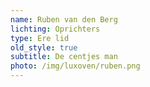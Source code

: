 ```yaml
---
name: Ruben van den Berg
lichting: Oprichters
type: Ere lid
old_style: true
subtitle: De centjes man
photo: /img/luxoven/ruben.png
---
```


